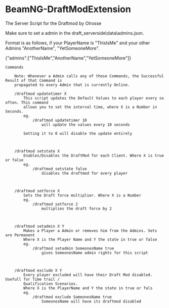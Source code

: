 # BeamNG-DraftModExtension
The Server Script for the Draftmod by Olrosse

Make sure to set a admin in the draft_serverside\data\admins.json.

Format is as follows, if your PlayerName is "ThisIsMe" and your other Admins "AnotherName", "YetSomeoneMore".

{"admins":["ThisIsMe","AnotherName","YetSomeoneMore"]}

	Commands
	
		Note: Whenever a Admin calls any of these Commands, the Successful Result of that Command is
		propagated to every Admin that is currently Online.

		/draftmod updatetimer X
			This script updates the Default Values to each player every so often. This command
			allows you to set the interval time, where X is a Number in Seconds.
			eg.
				/draftmod updatetimer 10
					will update the values every 10 seconds
			
			Setting it to 0 will disable the update entirely
			
			
			
		/draftmod setstate X
			Enables/Disables the DraftMod for each Client. Where X is true or false
			eg. 
				/draftmod setstate false
					disables the draftmod for every player



		/draftmod setforce X
			Sets the Draft force multiplier. Where X is a Number
			eg.
				/draftmod setforce 2
					multiplies the draft force by 2

	
	
		/draftmod setadmin X Y
			Makes a Player a Admin or removes him from the Admins. Sets are Permanent
			Where X is the Player Name and Y the state in true or false
			eg.
				/draftmod setadmin SomeonesName true
					gives SomeonesName admin rights for this script
					
		
		
		/draftmod exclude X Y
			Every player excluded will have their Draft Mod disabled. Usefull for Time trail /
			Qualification Scenarios.
			Where X is the PlayerName and Y the state in true or fals 
			eg.
				/draftmod exclude SomeonesName true
					SomeonesName will have its draftmod disabled
